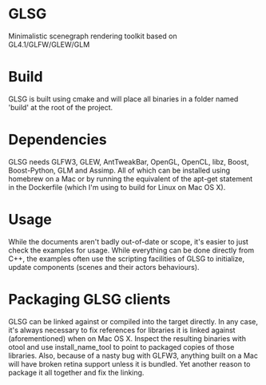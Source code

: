 # GLSG
Minimalistic scenegraph rendering toolkit based on GL4.1/GLFW/GLEW/GLM

# Build
GLSG is built using cmake and will place all binaries in a folder named 'build' at the root of the project.

# Dependencies
GLSG needs GLFW3, GLEW, AntTweakBar, OpenGL, OpenCL, libz, Boost, Boost-Python, GLM and Assimp. All of which can be installed using homebrew on a Mac or by running the equivalent of the apt-get statement in the Dockerfile (which I'm using to build for Linux on Mac OS X).

# Usage
While the documents aren't badly out-of-date or scope, it's easier to just check the examples for usage. While everything can be done directly from C++, the examples often use the scripting facilities of GLSG to initialize, update components (scenes and their actors behaviours).

# Packaging GLSG clients
GLSG can be linked against or compiled into the target directly. In any case, it's always necessary to fix references for libraries it is linked against (aforementioned) when on Mac OS X. Inspect the resulting binaries with otool and use install_name_tool to point to packaged copies of those libraries. Also, because of a nasty bug with GLFW3, anything built on a Mac will have broken retina support unless it is bundled. Yet another reason to package it all together and fix the linking.
